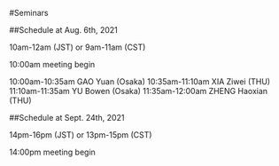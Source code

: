 #Seminars 

##Schedule at Aug. 6th, 2021

10am-12am (JST) or 9am-11am (CST)

10:00am meeting begin
    
10:00am-10:35am GAO Yuan (Osaka)
10:35am-11:10am XIA Ziwei (THU)
11:10am-11:35am YU Bowen (Osaka)
11:35am-12:00am ZHENG Haoxian (THU)




##Schedule at Sept. 24th, 2021

14pm-16pm (JST) or 13pm-15pm (CST)

14:00pm meeting begin
    

